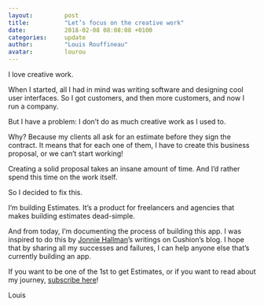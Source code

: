 ```yaml
---
layout:         post
title:          "Let’s focus on the creative work"
date:           2018-02-08 08:08:08 +0100
categories:     update
author:         "Louis Rouffineau"
avatar:         lourou
---
```


I love creative work. 

When I started, all I had in mind was writing software and designing cool user interfaces. So I got customers, and then more customers, and now I run a company.

But I have a problem: I don’t do as much creative work as I used to.

Why? Because my clients all ask for an estimate before they sign the contract. It means that for each one of them, I have to create this business proposal, or we can’t start working! 

Creating a solid proposal takes an insane amount of time. And I’d rather spend this time on the work itself. 

So I decided to fix this.

I’m building Estimates. It’s a product for freelancers and agencies that makes building estimates dead-simple.

And from today, I’m documenting the process of building this app. I was inspired to do this by [Jonnie Hallman][@destroytoday]’s writings on Cushion’s blog. I hope that by sharing all my successes and failures, I can help anyone else that’s currently building an app.

If you want to be one of the 1st to get Estimates, or if you want to read about my journey, [subscribe here][mailchimp-sub]!

Louis

[@destroytoday]:    https://twitter.com/destroytoday
[mailchimp-sub]:    https://estimates.ai